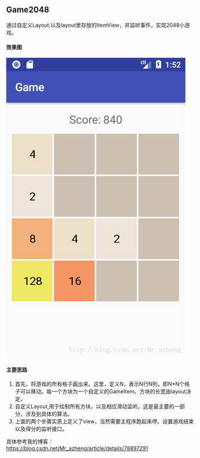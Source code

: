 ## Game2048
通过自定义Layout,以及layout里存放的ItemView，并监听事件，实现2048小游戏。

#### 效果图

![avatar](/ShootScreen/shoot.png)

#### 主要思路

1. 首先，将游戏的所有格子画出来。这里，定义N，表示N行N列，即N*N个格子可以移动。每一个方块为一个自定义的GameItem。方块的长宽由layout决定。 
2. 自定义Layout,用于绘制所有方块，以及相应滑动监听。这是最主要的一部分，涉及到具体的算法。
3. 上面的两个步骤实质上定义了view，当然需要主程序跑起来啰。设置游戏结束以及得分的监听接口。

具体参考我的博客：https://blog.csdn.net/Mr_azheng/article/details/78897291
